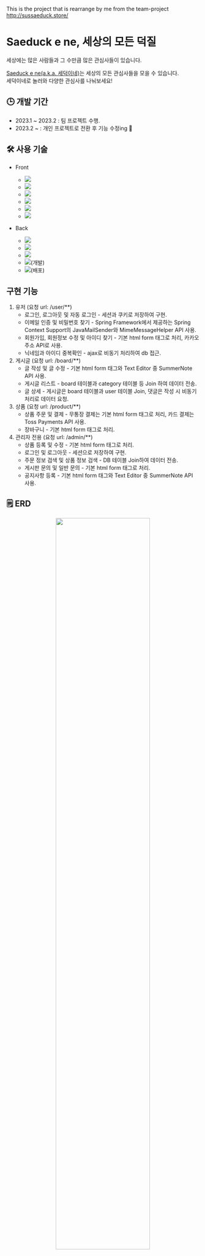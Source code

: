 This is the project that is rearrange by me from the team-project   
http://sussaeduck.store/   

# Saeduck e ne, 세상의 모든 덕질   
   
 세상에는 많은 사람들과 그 수만큼 많은 관심사들이 있습니다.  
 
 [Saeduck e ne(a.k.a. 세덕이네)](http://sussaeduck.store/)는 세상의 모든 관심사들을 모을 수 있습니다.   
 세덕이네로 놀러와 다양한 관심사를 나눠보세요!

## 🕒 개발 기간   
* 2023.1 ~ 2023.2 : 팀 프로젝트 수행.
* 2023.2 ~ : 개인 프로젝트로 전환 후 기능 수정ing 💭   

## 🛠️ 사용 기술   
* Front   
   * <img src="https://img.shields.io/badge/HTML-E34F26?style=flat-square&logo=html5&logoColor=black">   
   * <img src="https://img.shields.io/badge/CSS-1572B6?style=flat-square&logo=css3&logoColor=black">   
   * <img src="https://img.shields.io/badge/JavaScript-F7DF1E?style=flat-square&logo=JavaScript&logoColor=black">   
   * <img src="https://img.shields.io/badge/-Jsp-E34F26?style=flat-square&logo=Java&logoColor=black"/>   
   * <img src="https://img.shields.io/badge/jQuery-0769AD?style=flat-square&logo=jQuery&logoColor=black">  
   * <img src="https://img.shields.io/badge/Bootstrap-7952B3?style=flat-square&logo=Bootstrap&logoColor=black">

* Back   
   * <img src="https://img.shields.io/badge/Java-E34F26?style=flat-square&logo=Java&logoColor=white"/>   
   * <img src="https://img.shields.io/badge/Spring-6DB33F?style=flat-square&logo=Spring&logoColor=white"/>   
   * <img src="https://img.shields.io/badge/MyBatis-E34F26?style=flat-square&logo=MyBatis&logoColor=white"/>   
   * <img src="https://img.shields.io/badge/Oracle-F80000?style=flat-square&logo=Oracle&logoColor=white"/>(개발)   
   * <img src="https://img.shields.io/badge/MariaDB-003545?style=flat-square&logo=MariaDB&logoColor=white"/>(배포)   
## 구현 기능   
1. 유저 (요청 url: /user/**)
   * 로그인, 로그아웃 및 자동 로그인 - 세션과 쿠키로 저장하여 구현.
   * 이메일 인증 및 비밀번호 찾기 - Spring Framework에서 제공하는 Spring Context Support의 JavaMailSender와 MimeMessageHelper API 사용.
   * 회원가입, 회원정보 수정 및 아이디 찾기 - 기본 html form 태그로 처리, 카카오 주소 API로 사용.
   * 닉네임과 아이디 중복확인 - ajax로 비동기 처리하여 db 접근.   
2. 게시글 (요청 url: /board/**)
   * 글 작성 및 글 수정 - 기본 html form 태그와 Text Editor 중 SummerNote API 사용.
   * 게시글 리스트 - board 테이블과 category 테이블 등 Join 하여 데이터 전송.
   * 글 상세 - 게시글은 board 테이블과 user 테이블 Join, 댓글은 작성 시 비동기 처리로 데이터 요청.   
3. 상품 (요청 url: /product/**)
   * 상품 주문 및 결제 - 무통장 결제는 기본 html form 태그로 처리, 카드 결제는 Toss Payments API 사용.
   * 장바구니 - 기본 html form 태그로 처리.   
4. 관리자 전용 (요청 url: /admin/**)
   * 상품 등록 및 수정 - 기본 html form 태그로 처리.
   * 로그인 및 로그아웃 - 세션으로 저장하여 구현.
   * 주문 정보 검색 및 상품 정보 검색 - DB 테이블 Join하여 데이터 전송.
   * 게시판 문의 및 일반 문의 - 기본 html form 태그로 처리.
   * 공지사항 등록 - 기본 html form 태그와 Text Editor 중 SummerNote API 사용.

## 🗒️ ERD
<p align="center"><img src="https://user-images.githubusercontent.com/99123637/223102649-2ba5a71d-94f2-4216-bc33-daba47e0055f.png" width="70%" height="70%" /></p>   

## 📑 주요 화면 구성   
<p align="center"><img src="https://user-images.githubusercontent.com/99123637/223145101-c2671d09-826a-4e6a-8caf-1f71dcb8fa86.png" width="40%" height="290px"/>&nbsp;&nbsp;&nbsp;&nbsp;<img src="https://user-images.githubusercontent.com/99123637/223150143-7024dd20-84eb-4c28-9565-ebfd0a8a4b63.png" width="40%" height="290px"/></p>   
<p align="center"><img src="https://user-images.githubusercontent.com/99123637/223151072-aab1814e-2e33-477b-bbc5-a7e1b4e6eeab.png" width="40%" height="290px"/>&nbsp;&nbsp;&nbsp;&nbsp;<img src="https://user-images.githubusercontent.com/99123637/223151181-dff631e2-8e6f-42fe-973e-973acd7086ae.png" width="40%" height="290px"/></p>   
<p align="center"><img src="https://user-images.githubusercontent.com/99123637/223152536-5e73dac7-c09e-491a-9178-5219340742b4.png" width="40%" height="290px"/>&nbsp;&nbsp;&nbsp;&nbsp;<img src="https://user-images.githubusercontent.com/99123637/223151330-e83b92ab-8780-4a27-b773-1470bb0c53cd.png" width="40%" height="290px"/></p>   
<p align="center"><img src="https://user-images.githubusercontent.com/99123637/223151737-e5651eaf-eabb-462f-abdf-600625f7c09c.png" width="40%" height="290px"/>&nbsp;&nbsp;&nbsp;&nbsp;<img src="https://user-images.githubusercontent.com/99123637/223151794-a50204ee-3be3-42a7-9a50-cd1c9b72767e.png" width="40%" height="290px"/></p>   
<p align="center"><img src="https://user-images.githubusercontent.com/99123637/223152640-596834b8-b45a-40e5-a0a7-b4c113f3f34f.png" width="40%" height="290px"/>&nbsp;&nbsp;&nbsp;&nbsp;<img src="https://user-images.githubusercontent.com/99123637/223155965-a0a98dbc-b403-4d6f-8232-ce87d2f66dea.png" width="40%" height="290px"/></p>   
<p align="center"><img src="https://user-images.githubusercontent.com/99123637/223348543-b511c9d8-603e-4ada-a2df-3226eae6ee0c.png" width="40%" height="260px"/>&nbsp;&nbsp;&nbsp;&nbsp;<img src="https://user-images.githubusercontent.com/99123637/223348633-414c6af8-5bb7-4456-9008-a995c1cff322.png" width="40%" height="260px"/></p>   
<p align="center"><img src="https://user-images.githubusercontent.com/99123637/223348773-b01f8b56-1d87-4280-9a8e-0e1601f31f25.png" width="40%" height="260px"/>&nbsp;&nbsp;&nbsp;&nbsp;<img src="https://user-images.githubusercontent.com/99123637/223348897-049787b6-92d7-42f1-8916-bd8887a77343.png" width="40%" height="260px"/></p>   
<p align="center"><img src="https://user-images.githubusercontent.com/99123637/223348948-642e52a8-eb59-4228-bced-11d63913cb12.png" width="40%" height="200px"/>&nbsp;&nbsp;&nbsp;&nbsp;<img src="https://user-images.githubusercontent.com/99123637/223348990-e123c5e1-91ab-48e3-a3e9-7864584ff844.png" width="40%" height="200px"/></p>   


<!-- <p align="center"><img src="" width="40%" height="290px"/>&nbsp;&nbsp;&nbsp;&nbsp;<img src="" width="40%" height="290px"/></p> --> 



